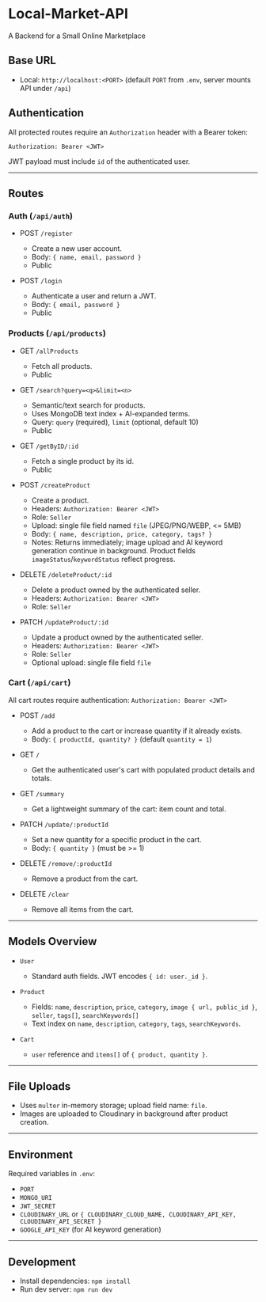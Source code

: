 # Local-Market-API
A Backend for a Small Online Marketplace

## Base URL

- Local: `http://localhost:<PORT>` (default `PORT` from `.env`, server mounts API under `/api`)

## Authentication

All protected routes require an `Authorization` header with a Bearer token:

`Authorization: Bearer <JWT>`

JWT payload must include `id` of the authenticated user.

---

## Routes

### Auth (`/api/auth`)

- POST `/register`
  - Create a new user account.
  - Body: `{ name, email, password }`
  - Public

- POST `/login`
  - Authenticate a user and return a JWT.
  - Body: `{ email, password }`
  - Public

### Products (`/api/products`)

- GET `/allProducts`
  - Fetch all products.
  - Public

- GET `/search?query=<q>&limit=<n>`
  - Semantic/text search for products.
  - Uses MongoDB text index + AI-expanded terms.
  - Query: `query` (required), `limit` (optional, default 10)
  - Public

- GET `/getByID/:id`
  - Fetch a single product by its id.
  - Public

- POST `/createProduct`
  - Create a product.
  - Headers: `Authorization: Bearer <JWT>`
  - Role: `Seller`
  - Upload: single file field named `file` (JPEG/PNG/WEBP, <= 5MB)
  - Body: `{ name, description, price, category, tags? }`
  - Notes: Returns immediately; image upload and AI keyword generation continue in background. Product fields `imageStatus`/`keywordStatus` reflect progress.

- DELETE `/deleteProduct/:id`
  - Delete a product owned by the authenticated seller.
  - Headers: `Authorization: Bearer <JWT>`
  - Role: `Seller`

- PATCH `/updateProduct/:id`
  - Update a product owned by the authenticated seller.
  - Headers: `Authorization: Bearer <JWT>`
  - Role: `Seller`
  - Optional upload: single file field `file`

### Cart (`/api/cart`)

All cart routes require authentication: `Authorization: Bearer <JWT>`

- POST `/add`
  - Add a product to the cart or increase quantity if it already exists.
  - Body: `{ productId, quantity? }` (default `quantity = 1`)

- GET `/`
  - Get the authenticated user's cart with populated product details and totals.

- GET `/summary`
  - Get a lightweight summary of the cart: item count and total.

- PATCH `/update/:productId`
  - Set a new quantity for a specific product in the cart.
  - Body: `{ quantity }` (must be >= 1)

- DELETE `/remove/:productId`
  - Remove a product from the cart.

- DELETE `/clear`
  - Remove all items from the cart.

---

## Models Overview

- `User`
  - Standard auth fields. JWT encodes `{ id: user._id }`.

- `Product`
  - Fields: `name`, `description`, `price`, `category`, `image { url, public_id }`, `seller`, `tags[]`, `searchKeywords[]`
  - Text index on `name`, `description`, `category`, `tags`, `searchKeywords`.

- `Cart`
  - `user` reference and `items[]` of `{ product, quantity }`.

---

## File Uploads

- Uses `multer` in-memory storage; upload field name: `file`.
- Images are uploaded to Cloudinary in background after product creation.

---

## Environment

Required variables in `.env`:

- `PORT`
- `MONGO_URI`
- `JWT_SECRET`
- `CLOUDINARY_URL` or `{ CLOUDINARY_CLOUD_NAME, CLOUDINARY_API_KEY, CLOUDINARY_API_SECRET }`
- `GOOGLE_API_KEY` (for AI keyword generation)

---

## Development

- Install dependencies: `npm install`
- Run dev server: `npm run dev`
